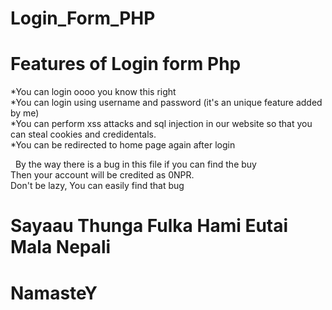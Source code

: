 # Login_Form_PHP
# Features of Login form Php <br>
*You can login oooo you know this right<br>
*You can login using username and password (it's an unique feature added by me)<br>
*You can perform xss attacks and sql injection in our website so that you <br>
can steal cookies and credidentals.<br>
*You can be redirected to home page again after login <br>


&nbsp;
By the way there is a bug in this file if you can find the buy <br>
Then your account will be credited as 0NPR.<br> Don't be lazy, You can easily find that
bug 




# Sayaau Thunga Fulka Hami Eutai Mala Nepali 

# NamasteY
